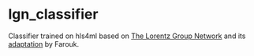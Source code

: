 # lgn_classifier
Classifier trained on hls4ml based on [The Lorentz Group Network](https://github.com/fizisist/LorentzGroupNetwork) and its [adaptation](https://github.com/faroukmokhtar/LGN) by Farouk.
